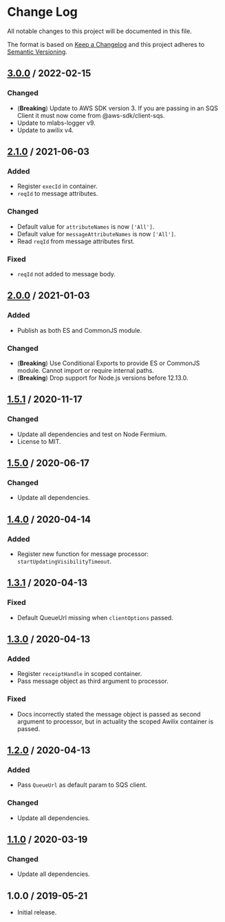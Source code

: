 # Change Log

All notable changes to this project will be documented in this file.

The format is based on [Keep a Changelog](https://keepachangelog.com/)
and this project adheres to [Semantic Versioning](https://semver.org/).

## [3.0.0] / 2022-02-15

### Changed

- (**Breaking**) Update to AWS SDK version 3.
  If you are passing in an SQS Client it must now
  come from @aws-sdk/client-sqs.
- Update to mlabs-logger v9.
- Update to awilix v4.

## [2.1.0] / 2021-06-03

### Added

- Register `execId` in container.
- `reqId` to message attributes.

### Changed

- Default value for `attributeNames` is now `['All']`.
- Default value for `messageAttributeNames` is now `['All']`.
- Read `reqId` from message attributes first.

### Fixed

- `reqId` not added to message body.

## [2.0.0] / 2021-01-03

### Added

- Publish as both ES and CommonJS module.

### Changed

- (**Breaking**) Use Conditional Exports to provide ES or CommonJS module.
  Cannot import or require internal paths.
- (**Breaking**) Drop support for Node.js versions before 12.13.0.

## [1.5.1] / 2020-11-17

### Changed

- Update all dependencies and test on Node Fermium.
- License to MIT.

## [1.5.0] / 2020-06-17

### Changed

- Update all dependencies.

## [1.4.0] / 2020-04-14

### Added

- Register new function for message processor:
  `startUpdatingVisibilityTimeout`.

## [1.3.1] / 2020-04-13

### Fixed

- Default QueueUrl missing when `clientOptions` passed.

## [1.3.0] / 2020-04-13

### Added

- Register `receiptHandle` in scoped container.
- Pass message object as third argument to processor.

### Fixed

- Docs incorrectly stated the message object is
  passed as second argument to processor,
  but in actuality the scoped Awilix container is passed.

## [1.2.0] / 2020-04-13

### Added

- Pass `QueueUrl` as default param to SQS client.

### Changed

- Update all dependencies.

## [1.1.0] / 2020-03-19

### Changed

- Update all dependencies.

## 1.0.0 / 2019-05-21

- Initial release.

[Unreleased]: https://github.com/meltwater/mlabs-aws/compare/v3.0.0...HEAD
[3.0.0]: https://github.com/meltwater/mlabs-aws/compare/v2.1.0...v3.0.0
[2.1.0]: https://github.com/meltwater/mlabs-aws/compare/v2.0.0...v2.1.0
[2.0.0]: https://github.com/meltwater/mlabs-aws/compare/v1.5.1...v2.0.0
[1.5.1]: https://github.com/meltwater/mlabs-aws/compare/v1.5.0...v1.5.1
[1.5.0]: https://github.com/meltwater/mlabs-aws/compare/v1.4.0...v1.5.0
[1.4.0]: https://github.com/meltwater/mlabs-aws/compare/v1.3.1...v1.4.0
[1.3.1]: https://github.com/meltwater/mlabs-aws/compare/v1.3.0...v1.3.1
[1.3.0]: https://github.com/meltwater/mlabs-aws/compare/v1.2.0...v1.3.0
[1.2.0]: https://github.com/meltwater/mlabs-aws/compare/v1.1.0...v1.2.0
[1.1.0]: https://github.com/meltwater/mlabs-aws/compare/v1.0.0...v1.1.0
